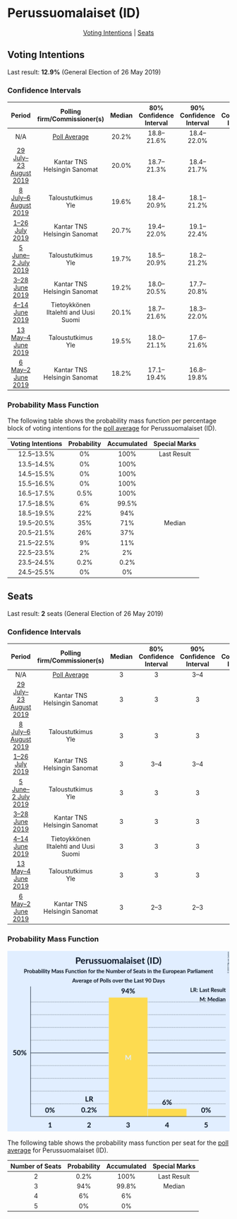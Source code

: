 # Perussuomalaiset (ID)

<p align="center"><a href="#voting-intentions">Voting Intentions</a> | <a href="#seats">Seats</a></p>

## Voting Intentions

Last result: **12.9%** (General Election of 26 May 2019)

### Confidence Intervals

| Period     | Polling firm/Commissioner(s) | Median | 80% Confidence Interval | 90% Confidence Interval | 95% Confidence Interval | 99% Confidence Interval |
|:----------:|:----------------:|:-----------:|:-----------------------:|:-----------------------:|:-----------------------:|:-----------------------:|
| N/A | [Poll Average](average.html) | 20.2% | 18.8–21.6% | 18.4–22.0% | 18.1–22.4% | 17.5–23.1% |
| [29 July–23 August 2019](2019-08-23-KantarTNS.html) | Kantar TNS <br> Helsingin Sanomat | 20.0% | 18.7–21.3% | 18.4–21.7% | 18.1–22.0% | 17.5–22.6% |
| [8 July–6 August 2019](2019-08-06-Taloustutkimus.html) | Taloustutkimus <br> Yle | 19.6% | 18.4–20.9% | 18.1–21.2% | 17.8–21.5% | 17.3–22.1% |
| [1–26 July 2019](2019-07-26-KantarTNS.html) | Kantar TNS <br> Helsingin Sanomat | 20.7% | 19.4–22.0% | 19.1–22.4% | 18.8–22.7% | 18.2–23.4% |
| [5 June–2 July 2019](2019-07-02-Taloustutkimus.html) | Taloustutkimus <br> Yle | 19.7% | 18.5–20.9% | 18.2–21.2% | 18.0–21.5% | 17.4–22.1% |
| [3–28 June 2019](2019-06-28-KantarTNS.html) | Kantar TNS <br> Helsingin Sanomat | 19.2% | 18.0–20.5% | 17.7–20.8% | 17.4–21.2% | 16.8–21.8% |
| [4–14 June 2019](2019-06-14-Tietoykkönen.html) | Tietoykkönen <br> Iltalehti and Uusi Suomi | 20.1% | 18.7–21.6% | 18.3–22.0% | 18.0–22.4% | 17.3–23.1% |
| [13 May–4 June 2019](2019-06-04-Taloustutkimus.html) | Taloustutkimus <br> Yle | 19.5% | 18.0–21.1% | 17.6–21.6% | 17.3–22.0% | 16.6–22.8% |
| [6 May–2 June 2019](2019-06-02-KantarTNS.html) | Kantar TNS <br> Helsingin Sanomat | 18.2% | 17.1–19.4% | 16.8–19.8% | 16.5–20.1% | 16.0–20.7% |

### Probability Mass Function

The following table shows the probability mass function per percentage block of voting intentions for the [poll average](average.html) for Perussuomalaiset (ID).

| Voting Intentions | Probability | Accumulated | Special Marks |
|:-----------------:|:-----------:|:-----------:|:-------------:|
| 12.5–13.5% | 0% | 100% | Last Result |
| 13.5–14.5% | 0% | 100% |  |
| 14.5–15.5% | 0% | 100% |  |
| 15.5–16.5% | 0% | 100% |  |
| 16.5–17.5% | 0.5% | 100% |  |
| 17.5–18.5% | 6% | 99.5% |  |
| 18.5–19.5% | 22% | 94% |  |
| 19.5–20.5% | 35% | 71% | Median |
| 20.5–21.5% | 26% | 37% |  |
| 21.5–22.5% | 9% | 11% |  |
| 22.5–23.5% | 2% | 2% |  |
| 23.5–24.5% | 0.2% | 0.2% |  |
| 24.5–25.5% | 0% | 0% |  |


## Seats

Last result: **2** seats (General Election of 26 May 2019)

### Confidence Intervals

| Period     | Polling firm/Commissioner(s) | Median | 80% Confidence Interval | 90% Confidence Interval | 95% Confidence Interval | 99% Confidence Interval |
|:----------:|:----------------:|:------:|:-----------------------:|:-----------------------:|:-----------------------:|:-----------------------:|
| N/A | [Poll Average](average.html) | 3 | 3 | 3–4 | 3–4 | 3–4 |
| [29 July–23 August 2019](2019-08-23-KantarTNS.html) | Kantar TNS <br> Helsingin Sanomat | 3 | 3 | 3 | 3 | 2–4 |
| [8 July–6 August 2019](2019-08-06-Taloustutkimus.html) | Taloustutkimus <br> Yle | 3 | 3 | 3 | 3 | 3–4 |
| [1–26 July 2019](2019-07-26-KantarTNS.html) | Kantar TNS <br> Helsingin Sanomat | 3 | 3–4 | 3–4 | 3–4 | 3–4 |
| [5 June–2 July 2019](2019-07-02-Taloustutkimus.html) | Taloustutkimus <br> Yle | 3 | 3 | 3 | 3 | 3–4 |
| [3–28 June 2019](2019-06-28-KantarTNS.html) | Kantar TNS <br> Helsingin Sanomat | 3 | 3 | 3 | 2–3 | 2–3 |
| [4–14 June 2019](2019-06-14-Tietoykkönen.html) | Tietoykkönen <br> Iltalehti and Uusi Suomi | 3 | 3 | 3 | 3–4 | 2–4 |
| [13 May–4 June 2019](2019-06-04-Taloustutkimus.html) | Taloustutkimus <br> Yle | 3 | 3 | 3 | 3 | 2–4 |
| [6 May–2 June 2019](2019-06-02-KantarTNS.html) | Kantar TNS <br> Helsingin Sanomat | 3 | 2–3 | 2–3 | 2–3 | 2–3 |

### Probability Mass Function

![Graph with seats probability mass function not yet produced](average-seats-pmf-perussuomalaisetid.png "Seats Probability Mass Function")

The following table shows the probability mass function per seat for the [poll average](average.html) for Perussuomalaiset (ID).

| Number of Seats | Probability | Accumulated | Special Marks |
|:---------------:|:-----------:|:-----------:|:-------------:|
| 2 | 0.2% | 100% | Last Result |
| 3 | 94% | 99.8% | Median |
| 4 | 6% | 6% |  |
| 5 | 0% | 0% |  |


